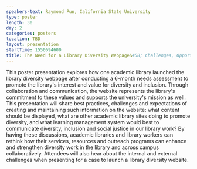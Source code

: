 ```yaml
---
speakers-text: Raymond Pun, California State University
type: poster
length: 30
day: 2
categories: posters
location: TBD
layout: presentation
startTime: 1550694600
title: The Need for a Library Diversity Webpage&#58; Challenges, Opportunities and Expectations
---
```

This poster presentation explores how one academic library launched the library diversity webpage after conducting a 6-month needs assessment to promote the library's interest and value for diversity and inclusion. Through collaboration and communication, the website represents the library's commitment to these values and supports the university's mission as well. This presentation will share best practices, challenges and expectations of creating and maintaining such information on the website: what content should be displayed, what are other academic library sites doing to promote diversity, and what learning management system would best to communicate diversity, inclusion and social justice in our library work? By having these discussions, academic libraries and library workers can rethink how their services, resources and outreach programs can enhance and strengthen diversity work in the library and across campus collaboratively. Attendees will also hear about the internal and external challenges when presenting for a case to launch a library diversity website. 